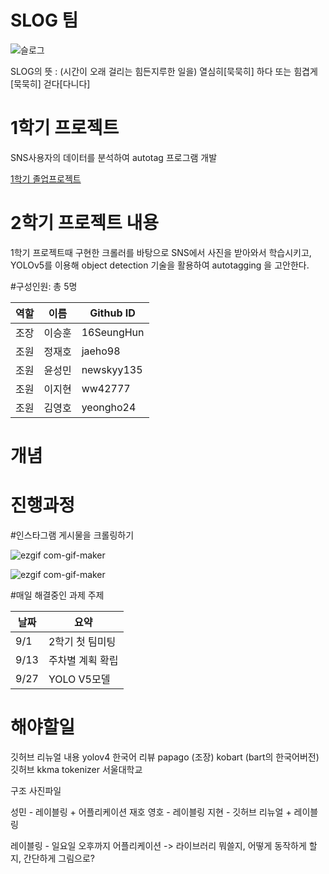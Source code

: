 # SLOG 팀 
![슬로그](https://user-images.githubusercontent.com/80320168/119520172-05dc8380-bdb5-11eb-90c0-670155246297.jpg)

SLOG의 뜻 : (시간이 오래 걸리는 힘든지루한 일을) 열심히[묵묵히] 하다 또는 힘겹게[묵묵히] 걷다[다니다]

# 1학기 프로젝트
SNS사용자의 데이터를 분석하여 autotag 프로그램 개발

[1학기 졸업프로젝트](https://github.com/KNU-BrainAI-Capstone2021/Slog/blob/main/1%ED%95%99%EA%B8%B0readme.md)

# 2학기 프로젝트 내용
1학기 프로젝트때 구현한 크롤러를 바탕으로 SNS에서 사진을 받아와서 학습시키고, YOLOv5를 이용해 object detection 기술을 활용하여 autotagging 을 고안한다.


#구성인원: 총 5명

역할|이름|Github ID|
---|---|---|
조장|이승훈|16SeungHun|
조원|정재호|jaeho98|
조원|윤성민|newskyy135|
조원|이지현|ww42777|
조원|김영호|yeongho24|

# 개념


# 진행과정

#인스타그램 게시물을 크롤링하기

![ezgif com-gif-maker](https://user-images.githubusercontent.com/80320168/119503688-34069700-bda6-11eb-9eaa-943547a03576.gif)

![ezgif com-gif-maker](https://user-images.githubusercontent.com/80320168/122638602-035d1780-d130-11eb-9d32-b3a73187138c.gif)

#매일 해결중인 과제 주제

날짜| 요약|
---|---|
9/1|2학기 첫 팀미팅|
9/13|주차별 계획 확립|
9/27|YOLO V5모델 |

# 해야할일

깃허브 리뉴얼 내용
yolov4 한국어 리뷰
papago (조장)
kobart (bart의 한국어버전) 깃허브
kkma tokenizer 서울대학교

구조 사진파일 

성민 - 레이블링 + 어플리케이션
재호 영호 - 레이블링
지현 - 깃허브 리뉴얼 + 레이블링

레이블링 - 일요일 오후까지
어플리케이션 -> 라이브러리 뭐쓸지, 어떻게 동작하게 할지, 간단하게 그림으로?
